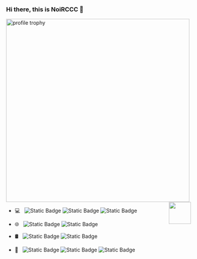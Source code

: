 ### Hi there, this is NoiRCCC 👋

<img alt="profile trophy" src="https://github-profile-trophy.vercel.app/?username=NoiRC256&column=4&theme=gruvbox&margin-w=15&margin-h=15&no-frame=true" width="500">

<!--<img alt="GitHub stats" src="https://github-readme-stats.vercel.app/api?username=NoiRC256&bg_color=30,e96443,904e95&title_color=fff&text_color=fff&count_private=true&hide_border=true" width="500">-->

<img src="https://i.ibb.co/jTXPLw2/qb.gif" height="60" align="right"/>

- :computer: &nbsp; ![Static Badge](https://img.shields.io/badge/C%23-grey?logo=csharp&logoColor=green) ![Static Badge](https://img.shields.io/badge/Java-grey?logo=oracle&logoColor=red) ![Static Badge](https://img.shields.io/badge/Python-grey?logo=python&logoColor=yellow)

- :globe_with_meridians: &nbsp; ![Static Badge](https://img.shields.io/badge/HTML-grey?logo=html5&logoColor=orange) ![Static Badge](https://img.shields.io/badge/CSS-grey?logo=css3&logoColor=blue)

- 🛢️ &nbsp; ![Static Badge](https://img.shields.io/badge/MongoDB-grey?logo=mongodb) ![Static Badge](https://img.shields.io/badge/MySQL-grey?logo=mysql)

- :wrench: &nbsp; ![Static Badge](https://img.shields.io/badge/Unity-grey?logo=unity) ![Static Badge](https://img.shields.io/badge/Blender-grey?logo=blender) ![Static Badge](https://img.shields.io/badge/Git-grey?logo=git)







<!--
<details>
<summary>More Repositories ...</summary>
  
<a href="https://github.com/mashirozx/Sakura">
  <img alt="mashirozx/Sakura" src="https://github-readme-stats-lqpqbzbmp-mashirozx.vercel.app/api/pin/?username=mashirozx&repo=Sakura&show_owner=true" />
</a>

<a href="https://github.com/mashirozx/arknights-ui">
  <img alt="mashirozx/arknights-ui" src="https://github-readme-stats-lqpqbzbmp-mashirozx.vercel.app/api/pin/?username=mashirozx&repo=arknights-ui&show_owner=true" />
</a>

<a href="https://github.com/mashirozx/lua-resty-tencent-cos-signature">
  <img alt="mashirozx/Sakura" src="https://github-readme-stats-lqpqbzbmp-mashirozx.vercel.app/api/pin/?username=mashirozx&repo=lua-resty-tencent-cos-signature&show_owner=true" />
</a>

<a href="https://github.com/mashirozx/weibo2toot">
  <img alt="mashirozx/weibo2toot" src="https://github-readme-stats-lqpqbzbmp-mashirozx.vercel.app/api/pin/?username=mashirozx&repo=weibo2toot&show_owner=true" />
</a>

</details>
-->
